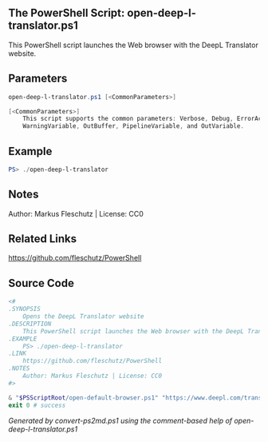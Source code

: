 ## The PowerShell Script: open-deep-l-translator.ps1

This PowerShell script launches the Web browser with the DeepL Translator website.

## Parameters
```powershell
open-deep-l-translator.ps1 [<CommonParameters>]

[<CommonParameters>]
    This script supports the common parameters: Verbose, Debug, ErrorAction, ErrorVariable, WarningAction, 
    WarningVariable, OutBuffer, PipelineVariable, and OutVariable.
```

## Example
```powershell
PS> ./open-deep-l-translator

```

## Notes
Author: Markus Fleschutz | License: CC0

## Related Links
https://github.com/fleschutz/PowerShell

## Source Code
```powershell
<#
.SYNOPSIS
	Opens the DeepL Translator website 
.DESCRIPTION
	This PowerShell script launches the Web browser with the DeepL Translator website.
.EXAMPLE
	PS> ./open-deep-l-translator
.LINK
	https://github.com/fleschutz/PowerShell
.NOTES
	Author: Markus Fleschutz | License: CC0
#>

& "$PSScriptRoot/open-default-browser.ps1" "https://www.deepl.com/translator"
exit 0 # success
```

*Generated by convert-ps2md.ps1 using the comment-based help of open-deep-l-translator.ps1*
